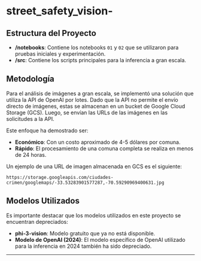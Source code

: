 # street_safety_vision-





## Estructura del Proyecto

  - **/notebooks**: Contiene los notebooks `01` y `02` que se utilizaron para pruebas iniciales y experimentación.
  - **/src**: Contiene los scripts principales para la inferencia a gran escala.

## Metodología

Para el análisis de imágenes a gran escala, se implementó una solución que utiliza la API de OpenAI por lotes. Dado que la API no permite el envío directo de imágenes, estas se almacenan en un bucket de Google Cloud Storage (GCS). Luego, se envían las URLs de las imágenes en las solicitudes a la API.

Este enfoque ha demostrado ser:

  - **Económico**: Con un costo aproximado de 4-5 dólares por comuna.
  - **Rápido**: El procesamiento de una comuna completa se realiza en menos de 24 horas.

Un ejemplo de una URL de imagen almacenada en GCS es el siguiente:

```
https://storage.googleapis.com/ciudades-crimen/googlemaps/-33.53283901577287,-70.59290969400631.jpg
```

## Modelos Utilizados

Es importante destacar que los modelos utilizados en este proyecto se encuentran depreciados:

  - **phi-3-vision**: Modelo gratuito que ya no está disponible.
  - **Modelo de OpenAI (2024)**: El modelo específico de OpenAI utilizado para la inferencia en 2024 también ha sido depreciado.

-----